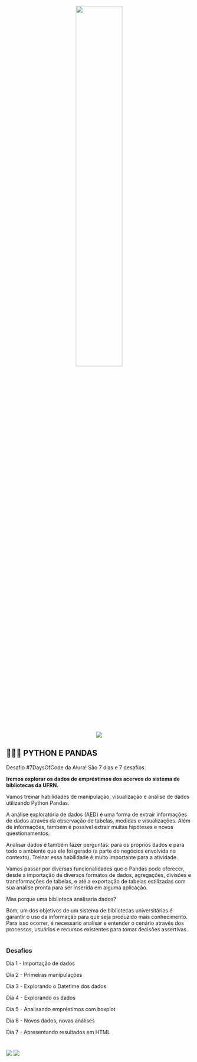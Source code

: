 <p align="center">
  <img src="https://github.com/letpires/7DaysOfCodeSpotifyML/blob/main/7daysofcode_logo.png" width=50% >
</p>

<p align="center">
<img src="https://img.shields.io/static/v1?label=Status&message=FINALIZADO&color=blue&style=for-the-badge"/>
</p>

<h2 align="left">
  👩🏻‍💻 PYTHON E PANDAS
</h2>

Desafio #7DaysOfCode da Alura! São 7 dias e 7 desafios. 

**Iremos explorar os dados de empréstimos dos acervos do sistema de bibliotecas da UFRN.**

Vamos treinar habilidades de manipulação, visualização e análise de dados utilizando Python Pandas.

A análise exploratória de dados (AED) é uma forma de extrair informações de dados através da observação de tabelas, medidas e visualizações. Além de informações, também é possível extrair muitas hipóteses e novos questionamentos.

Analisar dados é também fazer perguntas: para os próprios dados e para todo o ambiente que ele foi gerado (a parte do negócios envolvida no contexto). Treinar essa habilidade é muito importante para a atividade.

Vamos passar por diversas funcionalidades que o Pandas pode oferecer, desde a importação de diversos formatos de dados, agregações, divisões e transformações de tabelas, e até a exportação de tabelas estilizadas com sua análise pronta para ser inserida em alguma aplicação.

Mas porque uma biblioteca analisaria dados?

Bom, um dos objetivos de um sistema de bibliotecas universitárias é garantir o uso da informação para que seja produzido mais conhecimento. Para isso ocorrer, é necessário analisar e entender o cenário através dos processos, usuários e recursos existentes para tomar decisões assertivas.


#

### Desafios

Dia 1 - Importação de dados

Dia 2 - Primeiras manipulações

Dia 3 - Explorando o Datetime dos dados

Dia 4 - Explorando os dados

Dia 5 - Analisando empréstimos com boxplot

Dia 6 - Novos dados, novas análises

Dia 7 - Apresentando resultados em HTML

#

<div>
  <a href="https://www.linkedin.com/in/claudia-anjos/" target="_blank"><img src="https://img.shields.io/badge/-LinkedIn-%230077B5?style=for-the-badge&logo=linkedin&logoColor=white" target="_blank"></a>
  <a href="https://medium.com/@ndosanjosc" target="_blank"><img src="https://img.shields.io/badge/Medium-12100E?style=for-the-badge&logo=medium&logoColor=white"></a>
</div>

